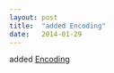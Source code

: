 ```yaml
---
layout: post
title:  "added Encoding"
date:   2014-01-29
---
```


added [Encoding](/spec/encoding)

